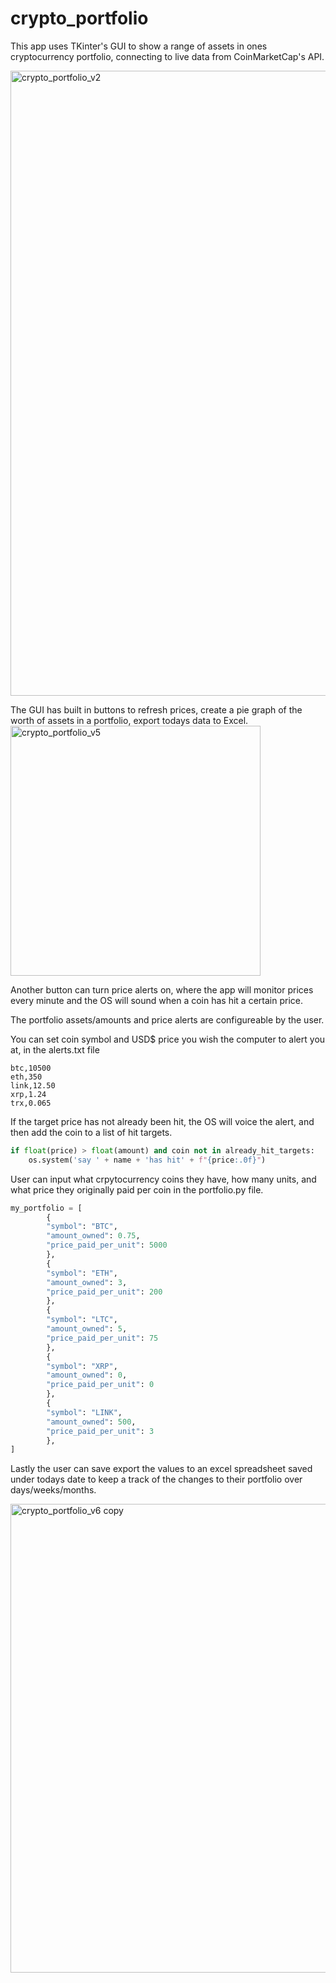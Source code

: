 # crypto_portfolio
 
This app uses TKinter's GUI to show a range of assets in ones cryptocurrency portfolio, connecting to live data from CoinMarketCap's API.

<img width="1000" alt="crypto_portfolio_v2" src="https://user-images.githubusercontent.com/68865367/95259026-76cb2d00-081e-11eb-96fe-0241215c987f.png">

The GUI has built in buttons to refresh prices, create a pie graph of the worth of assets in a portfolio, export todays data to Excel. 
<img width="400" alt="crypto_portfolio_v5" src="https://user-images.githubusercontent.com/68865367/95259634-623b6480-081f-11eb-8183-a5bbe8026c67.png">


Another button can turn price alerts on, where the app will monitor prices every minute and the OS will sound when a coin has hit a certain price.


The portfolio assets/amounts and price alerts are configureable by the user.

You can set coin symbol and USD$ price you wish the computer to alert you at, in the alerts.txt file

```
btc,10500
eth,350
link,12.50
xrp,1.24
trx,0.065
```

If the target price has not already been hit, the OS will voice the alert, and then add the coin to a list of hit targets. 

```python
if float(price) > float(amount) and coin not in already_hit_targets:
    os.system('say ' + name + 'has hit' + f"{price:.0f}")
```


User can input what crpytocurrency coins they have, how many units, and what price they originally paid per coin in the portfolio.py file.
```python
my_portfolio = [
        {
        "symbol": "BTC",
        "amount_owned": 0.75,
        "price_paid_per_unit": 5000
        },
        {
        "symbol": "ETH",
        "amount_owned": 3,
        "price_paid_per_unit": 200
        },
        {
        "symbol": "LTC",
        "amount_owned": 5,
        "price_paid_per_unit": 75
        },
        {
        "symbol": "XRP",
        "amount_owned": 0,
        "price_paid_per_unit": 0
        },
        {
        "symbol": "LINK",
        "amount_owned": 500,
        "price_paid_per_unit": 3
        },
]
```

Lastly the user can save export the values to an excel spreadsheet saved under todays date to keep a track of the changes to their portfolio over days/weeks/months.

<img width="750" alt="crypto_portfolio_v6 copy" src="https://user-images.githubusercontent.com/68865367/95303808-96447300-087b-11eb-9886-ad85f26a7ead.png">

